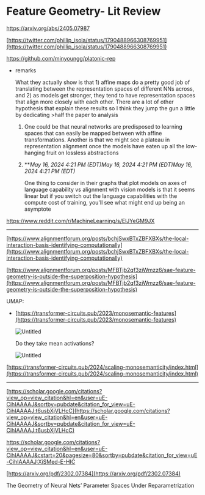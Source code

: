 # Feature Geometry- Lit Review

https://arxiv.org/abs/2405.07987

[https://twitter.com/phillip_isola/status/1790488966308769951](https://twitter.com/phillip_isola/status/1790488966308769951)

https://github.com/minyoungg/platonic-rep

- remarks
    
    What they actually show is that 1) affine maps do a pretty good job of translating between the representation spaces of different NNs across, and 2) as models get stronger, they tend to have representation spaces that align more closely with each other. There are a lot of other hypothesis that explain these results so I think they jump the gun a little by dedicating >half the paper to analysis
    
    1. One could be that neural networks are predisposed to learning spaces that can easily be mapped between with affine transformations. Another is that we might see a plateau in representation alignment once the models have eaten up all the low-hanging fruit on lossless abstractions
    2. ***May 16, 2024 4:21 PM (EDT)*May 16, 2024 4:21 PM (EDT)*May 16, 2024 4:21 PM (EDT)***
        
        One thing to consider in their graphs that plot models on axes of language capability vs alignment with vision models is that it seems linear but if you switch out the language capabilities with the compute cost of training, you'll see what might end up being an asymptote
        

https://www.reddit.com/r/MachineLearning/s/ElJYeGM9JX

---

[https://www.alignmentforum.org/posts/bchjSwxBTxZBFXBXs/the-local-interaction-basis-identifying-computationally](https://www.alignmentforum.org/posts/bchjSwxBTxZBFXBXs/the-local-interaction-basis-identifying-computationally)

[https://www.alignmentforum.org/posts/MFBTjb2qf3ziWmzz6/sae-feature-geometry-is-outside-the-superposition-hypothesis](https://www.alignmentforum.org/posts/MFBTjb2qf3ziWmzz6/sae-feature-geometry-is-outside-the-superposition-hypothesis)

UMAP:

- [https://transformer-circuits.pub/2023/monosemantic-features](https://transformer-circuits.pub/2023/monosemantic-features)
    
    ![Untitled](Feature%20Geometry-%20Lit%20Review%20384f2f70a32245a7a9aa5b1481cd85ab/Untitled.png)
    
    Do they take mean activations?
    
    ![Untitled](Feature%20Geometry-%20Lit%20Review%20384f2f70a32245a7a9aa5b1481cd85ab/Untitled%201.png)
    

[https://transformer-circuits.pub/2024/scaling-monosemanticity/index.html](https://transformer-circuits.pub/2024/scaling-monosemanticity/index.html)

---

[https://scholar.google.com/citations?view_op=view_citation&hl=en&user=uE-CihIAAAAJ&sortby=pubdate&citation_for_view=uE-CihIAAAAJ:t6usbXjVLHcC](https://scholar.google.com/citations?view_op=view_citation&hl=en&user=uE-CihIAAAAJ&sortby=pubdate&citation_for_view=uE-CihIAAAAJ:t6usbXjVLHcC)

https://scholar.google.com/citations?view_op=view_citation&hl=en&user=uE-CihIAAAAJ&cstart=20&pagesize=80&sortby=pubdate&citation_for_view=uE-CihIAAAAJ:XiSMed-E-HIC

[https://arxiv.org/pdf/2302.07384](https://arxiv.org/pdf/2302.07384)

The Geometry of Neural Nets’ Parameter Spaces Under Reparametrization